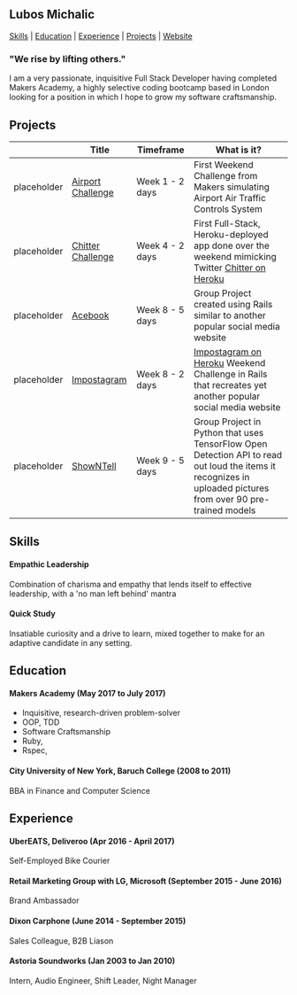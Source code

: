 ## Lubos Michalic

[Skills](#skills) | [Education](#education) | [Experience](#experience) | [Projects](#projects) | <a href="http://lubos.io"/>Website</a>


### "We rise by lifting others."


  I am a very passionate, inquisitive Full Stack Developer having completed Makers Academy, a highly selective coding bootcamp based in London looking for a position in which I hope to grow my software craftsmanship.


## Projects

|   | Title | Timeframe | What is it?  |   
|---|---|---|---|
| placeholder  | [Airport Challenge](https://github.com/lubosmichalic/airport_challenge) | Week 1 - 2 days  | First Weekend Challenge from Makers simulating Airport Air Traffic Controls System |   
| placeholder  | [Chitter Challenge](https://github.com/lubosmichalic/chitter-challenge)  | Week 4 - 2 days  | First Full-Stack, Heroku-deployed app done over the weekend mimicking Twitter [Chitter on Heroku](http://chitty-chitter.herokuapp.com/posts)  |   
| placeholder  | [Acebook](https://github.com/lubosmichalic/acebook-team-KILAS)  | Week 8 - 5 days  | Group Project created using Rails similar to another popular social media website |   
| placeholder  | [Impostagram](https://github.com/lubosmichalic/impostagram)  | Week 8 - 2 days  | [Impostagram on Heroku](https://impostagram.herokuapp.com/) Weekend Challenge in Rails that recreates yet another popular social media website |   
| placeholder  | [ShowNTell](https://github.com/lubosmichalic/showNtell)  | Week 9 - 5 days  | Group Project in Python that uses TensorFlow Open Detection API to read out loud the items it recognizes in uploaded pictures from over 90 pre-trained models   |   |   

## Skills

#### Empathic Leadership

Combination of charisma and empathy that lends itself to effective leadership, with a 'no man left behind' mantra

#### Quick Study
Insatiable curiosity and a drive to learn, mixed together to make for an adaptive candidate in any setting.

## Education

#### Makers Academy (May 2017 to July 2017)

- Inquisitive, research-driven problem-solver
- OOP, TDD
- Software Craftsmanship
- Ruby,
- Rspec,

#### City University of New York, Baruch College  (2008 to 2011)
BBA in Finance and Computer Science  


## Experience
#### UberEATS, Deliveroo  (Apr 2016 - April 2017)
Self-Employed Bike Courier
#### Retail Marketing Group with LG, Microsoft (September 2015 - June 2016)
Brand Ambassador
#### Dixon Carphone (June 2014 - September 2015)
Sales Colleague, B2B Liason
#### Astoria Soundworks (Jan 2003 to Jan 2010)   
Intern, Audio Engineer, Shift Leader, Night Manager
